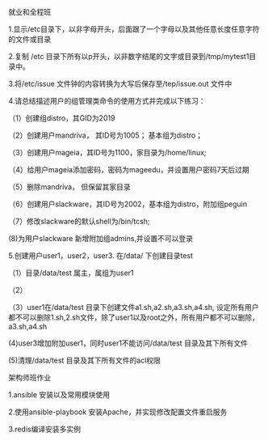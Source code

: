 就业和全程班

1.显示/etc目录下，以非字母开头，后面跟了一个字母以及其他任意长度任意字符的文件或目录

2.复制 /etc 目录下所有以p开头，以非数字结尾的文字或目录到/tmp/mytest1目录中。

3.将/etc/issue 文件钟的内容转换为大写后保存至/tep/issue.out 文件中

4.请总结描述用户的组管理类命令的使用方式并完成以下练习：

（1）创建组distro，其GID为2019

（2）创建用户mandriva， 其ID号为1005； 基本组为distro；

（3）创建用户mageia，其ID号为1100，家目录为/home/linux;

（4）给用户mageia添加密码，密码为mageedu，并设置用户密码7天后过期

（5）删除mandriva， 但保留其家目录

（6）创建用户slackware，其ID号为2002，基本组为distro，附加组peguin

（7）修改slackware的默认shell为/bin/tcsh;

(8)为用户slackware 新增附加组admins,并设置不可以登录

 

5.创建用户user1，user2，user3. 在/data/ 下创建目录test

（1）目录/data/test 属主，属组为user1

（2）

（3）user1在/data/test 目录下创建文件a1.sh,a2.sh,a3.sh,a4.sh, 设定所有用户都不可以删除1.sh,2.sh文件，除了user1以及root之外，所有用户都不可以删除，a3.sh,a4.sh

(4)user3增加附加user1，同时user1不能访问/data/test 目录及其下所有文件

(5)清理/data/test 目录及其下所有文件的acl权限

 

 

架构师班作业

1.ansible 安装以及常用模块使用

2.使用ansible-playbook 安装Apache，并实现修改配置文件重启服务

3.redis编译安装多实例

 

 